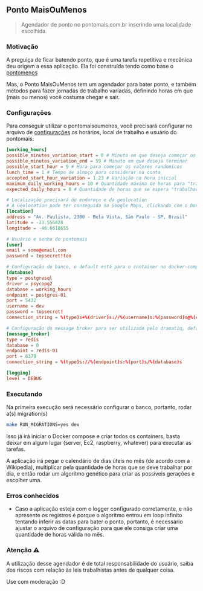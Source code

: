 Ponto MaisOuMenos
---

> Agendador de ponto no pontomais.com.br inserindo uma localidade escolhida.

### Motivação

A preguiça de ficar batendo ponto, que é uma tarefa repetitiva e mecânica deu origem a essa aplicação. Ela foi construída tendo como base o [pontomenos](https://github.com/gustavohenrique/pontomenos)

Mas, o Ponto MaisOuMenos tem um agendador para bater ponto, e também métodos para fazer jornadas de trabalho variadas, definindo horas em que (mais ou menos) você costuma chegar e sair.

### Configurações

Para conseguir utilizar o pontomaisoumenos, você precisará configurar no arquivo de [configurações](config/default.toml) os horários, local de trabalho e usuário do pontomais:

```toml
[working_hours]
possible_minutes_variation_start = 0 # Minuto em que deseja começar os valores
possible_minutes_variation_end = 59 # Minuto em que deseja terminar
possible_start_hour = 9 # Hora para começar os valores randomicos
lunch_time = 1 # Tempo de almoço para considerar na conta
accepted_start_hour_variation = 1.23 # Variação na hora inicial
maximum_daily_working_hours = 10 # Quantidade máxima de horas para "trabalhar" por dia
expected_daily_hours = 8 # Quantidade de horas que se espera "trabalhar" por dia

# Localização precisará do endereço e da geolocation
# A Geolocation pode ser conseguida no Google Maps, clickando com o botão direito e indo em "O que há aqui?"
[location]
address = "Av. Paulista, 2300 - Bela Vista, São Paulo - SP, Brasil"
latitude = -23.556828
longitude = -46.6618655

# Usuário e senha do pontomais
[user]
email = some@email.com
password = topsecret!too

# Configuração do banco, o default está para o container no docker-compose.yml
[database]
type = postgresql
driver = psycopg2
database = working_hours
endpoint = postgres-01
port = 5432
username = dev
password = topsecret!
connection_string = %(type)s+%(driver)s://%(username)s:%(password)s@%(endpoint)s:%(port)s/

# Configuração do message broker para ser utilizado pelo dramatiq, default também é o do docker-compose.yml
[message_broker]
type = redis
database = 0
endpoint = redis-01
port = 6379
connection_string = %(type)s://%(endpoint)s:%(port)s/%(database)s

[logging]
level = DEBUG
```

### Executando

Na primeira execução será necessário configurar o banco, portanto, rodar a(s) migration(s)

```sh
make RUN_MIGRATIONS=yes dev
```

Isso já irá iniciar o Docker compose e criar todos os containers, basta deixar em algum lugar (server, Ec2, raspberry, whatever) para executar as tarefas.

A aplicação irá pegar o calendário de dias úteis no mês (de acordo com a Wikipedia), multiplicar pela quantidade de horas que se deve trabalhar por dia, e então rodar um algoritmo genético para criar as possíveis gerações e escolher uma.

### Erros conhecidos

- Caso a aplicação esteja com o logger configurado corretamente, e não apresente os registros é porque o algoritmo entrou em loop infinito tentando inferir as datas para bater o ponto, portanto, é necessário ajustar o arquivo de configuração para que ele consiga criar uma quantidade de horas válida no mês.

### Atenção ⚠

A utilização desse agendador é de total responsabilidade do usuário, saiba dos riscos com relação às leis trabalhistas antes de qualquer coisa.

Use com moderação :D
